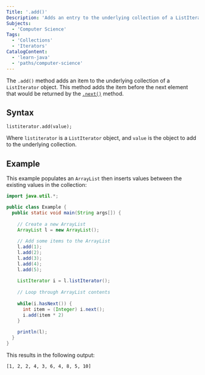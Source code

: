 ```yaml
---
Title: '.add()'
Description: 'Adds an entry to the underlying collection of a ListIterator object.'
Subjects:
  - 'Computer Science'
Tags:
  - 'Collections'
  - 'Iterators'
CatalogContent:
  - 'learn-java'
  - 'paths/computer-science'
---
```


The `.add()` method adds an item to the underlying collection of a `ListIterator` object. This method adds the item before the next element that would be returned by the [`.next()`](https://www.codecademy.com/resources/docs/java/iterator/next) method.

## Syntax

```pseudo
listiterator.add(value);
```

Where `listiterator` is a `ListIterator` object, and `value` is the object to add to the underlying collection.

## Example

This example populates an `ArrayList` then inserts values between the existing values in the collection:

```java
import java.util.*;

public class Example {
  public static void main(String args[]) {
    
    // Create a new ArrayList
    ArrayList l = new ArrayList();
    
    // Add some items to the ArrayList
    l.add(1);
    l.add(2);
    l.add(3);
    l.add(4);
    l.add(5);
    
    ListIterator i = l.listIterator();
    
    // Loop through ArrayList contents
    
    while(i.hasNext()) {
      int item = (Integer) i.next();
      i.add(item * 2)
    }
    
    println(l);
  }
}
```

This results in the following output:

```shell
[1, 2, 2, 4, 3, 6, 4, 8, 5, 10]
```
